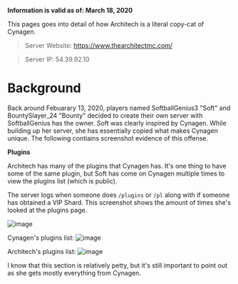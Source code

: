 **Information is valid as of: March 18, 2020**

This pages goes into detail of how Architech is a literal copy-cat of Cynagen.

>Server Website: https://www.thearchitectmc.com/

>Server IP: 54.39.92.10

# Background

Back around Febuarary 13, 2020, players named SoftballGenius3 "Soft" and BountySlayer_24 "Bounty" decided to create their own server with SoftballGenius has the owner. Soft was clearly inspired by Cynagen. While building up her server, she has essentially copied what makes Cynagen unique. The following contiains screenshot evidence of this offense.



**Plugins**

Architech has many of the plugins that Cynagen has. It's one thing to have some of the same plugin, but Soft has come on Cynagen multiple times to view the plugins list (which is public).

The server logs when someone does `/plugins` or `/pl` along with if someone has obtained a VIP Shard. This screenshot shows the amount of times she's looked at the plugins page.

![image](https://user-images.githubusercontent.com/20980266/76998586-5c357300-6923-11ea-810f-720bd9d06cde.png)

Cynagen's plugins list:
![image](https://user-images.githubusercontent.com/20980266/76999017-03b2a580-6924-11ea-8d1a-7f86e43f3834.png)

Architech's plugins list:
![image](https://user-images.githubusercontent.com/20980266/76998977-f4335c80-6923-11ea-9373-059082456254.png)

I know that this section is relatively petty, but it's still important to point out as she gets mostly everything from Cynagen.
